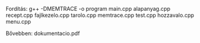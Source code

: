 Fordítás: g++ -DMEMTRACE -o program main.cpp alapanyag.cpp recept.cpp fajlkezelo.cpp tarolo.cpp memtrace.cpp test.cpp hozzavalo.cpp menu.cpp

Bővebben: dokumentacio.pdf
